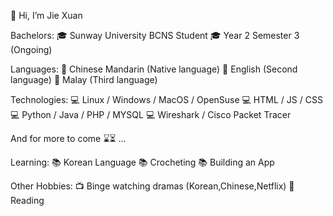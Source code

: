 👋 Hi, I’m Jie Xuan

Bachelors:
   🎓 Sunway University BCNS Student
   🎓 Year 2 Semester 3 (Ongoing)

Languages:
   💬 Chinese Mandarin (Native language)
   💬 English (Second language)
   💬 Malay (Third language)

Technologies:
   💻 Linux / Windows / MacOS / OpenSuse
   💻 HTML / JS / CSS
   💻 Python / Java / PHP / MYSQL
   💻 Wireshark / Cisco Packet Tracer
   
   And for more to come ⌛️⏳ ...

Learning:
   📚 Korean Language
   📚 Crocheting
   📚 Building an App

Other Hobbies:
   📺 Binge watching dramas (Korean,Chinese,Netflix)
   📔 Reading
